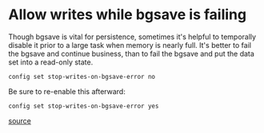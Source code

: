# Allow writes while bgsave is failing

Though bgsave is vital for persistence, sometimes it's helpful to temporally disable it prior to a large task when memory is nearly full. It's better to fail the bgsave and continue business, than to fail the bgsave and put the data set into a read-only state.

```
config set stop-writes-on-bgsave-error no
```

Be sure to re-enable this afterward:
```
config set stop-writes-on-bgsave-error yes
```

[source](http://stackoverflow.com/questions/19581059/misconf-redis-is-configured-to-save-rdb-snapshots/21484282#21484282)